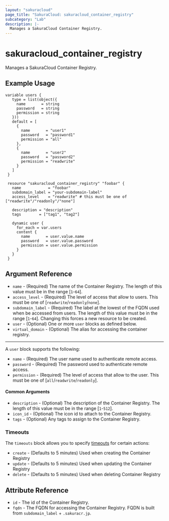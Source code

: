 ```yaml
---
layout: "sakuracloud"
page_title: "SakuraCloud: sakuracloud_container_registry"
subcategory: "Lab"
description: |-
  Manages a SakuraCloud Container Registry.
---
```


# sakuracloud_container_registry

Manages a SakuraCloud Container Registry.

## Example Usage

```hcl
variable users {
   type = list(object({
     name       = string
     password   = string
     permission = string
   }))
   default = [
     {
       name       = "user1"
       password   = "password1"
       permission = "all"
     },
     {
       name       = "user2"
       password   = "password2"
       permission = "readwrite"
     }
   ]
 }
 
 resource "sakuracloud_container_registry" "foobar" {
   name            = "foobar"
   subdomain_label = "your-subdomain-label"
   access_level    = "readwrite" # this must be one of ["readwrite"/"readonly"/"none"]
 
   description = "description"
   tags        = ["tag1", "tag2"]
 
   dynamic user {
     for_each = var.users
     content {
       name       = user.value.name
       password   = user.value.password
       permission = user.value.permission
     }
   }
 }
```
## Argument Reference

* `name` - (Required) The name of the Container Registry. The length of this value must be in the range [`1`-`64`].
* `access_level` - (Required) The level of access that allow to users. This must be one of [`readwrite`/`readonly`/`none`].
* `subdomain_label` - (Required) The label at the lowest of the FQDN used when be accessed from users. The length of this value must be in the range [`1`-`64`]. Changing this forces a new resource to be created.
* `user` - (Optional) One or more `user` blocks as defined below.
* `virtual_domain` - (Optional) The alias for accessing the container registry.

---

A `user` block supports the following:

* `name` - (Required) The user name used to authenticate remote access.
* `password` - (Required) The password used to authenticate remote access.
* `permission` - (Required) The level of access that allow to the user. This must be one of [`all`/`readwrite`/`readonly`].

#### Common Arguments

* `description` - (Optional) The description of the Container Registry. The length of this value must be in the range [`1`-`512`].
* `icon_id` - (Optional) The icon id to attach to the Container Registry.
* `tags` - (Optional) Any tags to assign to the Container Registry.


### Timeouts

The `timeouts` block allows you to specify [timeouts](https://www.terraform.io/docs/configuration/resources.html#operation-timeouts) for certain actions:

* `create` - (Defaults to 5 minutes) Used when creating the Container Registry
* `update` - (Defaults to 5 minutes) Used when updating the Container Registry
* `delete` - (Defaults to 5 minutes) Used when deleting Container Registry

## Attribute Reference

* `id` - The id of the Container Registry.
* `fqdn` - The FQDN for accessing the Container Registry. FQDN is built from `subdomain_label` + `.sakuracr.jp`.



